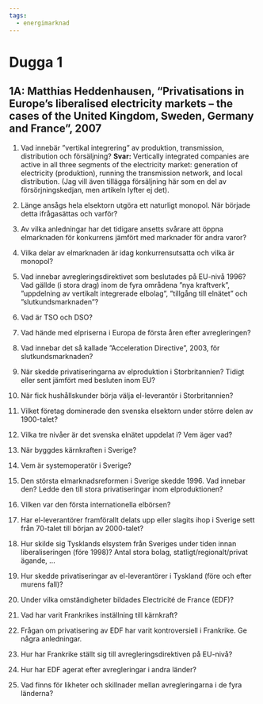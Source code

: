 ```yaml
---
tags:
  - energimarknad
---
```

# Dugga 1 

## 1A: Matthias Heddenhausen, “Privatisations in Europe’s liberalised electricity markets – the cases of the United Kingdom, Sweden, Germany and France”, 2007

1. Vad innebär ”vertikal integrering” av produktion, transmission, distribution och försäljning? 
**Svar:**  Vertically integrated companies are active in all three segments of the electricity market: generation of electricity (produktion), running the transmission network, and local distribution. 
(Jag vill även tillägga försäljning här som en del av försörjningskedjan, men artikeln lyfter ej det).

2. Länge ansågs hela elsektorn utgöra ett naturligt monopol. När började detta ifrågasättas och varför? 
3. Av vilka anledningar har det tidigare ansetts svårare att öppna elmarknaden för konkurrens jämfört med marknader för andra varor? 
3. Vilka delar av elmarknaden är idag konkurrensutsatta och vilka är monopol? 
4. Vad innebar avregleringsdirektivet som beslutades på EU-nivå 1996? Vad gällde (i stora drag) inom de fyra områdena ”nya kraftverk”, ”uppdelning av vertikalt integrerade elbolag”, ”tillgång till elnätet” och ”slutkundsmarknaden”? 
5. Vad är TSO och DSO? 
6. Vad hände med elpriserna i Europa de första åren efter avregleringen? 
7. Vad innebar det så kallade ”Acceleration Directive”, 2003, för slutkundsmarknaden? 
8. När skedde privatiseringarna av elproduktion i Storbritannien? Tidigt eller sent jämfört med besluten inom EU? 
9. När fick hushållskunder börja välja el-leverantör i Storbritannien? 
10. Vilket företag dominerade den svenska elsektorn under större delen av 1900-talet? 
11. Vilka tre nivåer är det svenska elnätet uppdelat i? Vem äger vad? 
12. När byggdes kärnkraften i Sverige? 
13. Vem är systemoperatör i Sverige? 
14. Den största elmarknadsreformen i Sverige skedde 1996. Vad innebar den? Ledde den till stora privatiseringar inom elproduktionen? 
15. Vilken var den första internationella elbörsen? 
16. Har el-leverantörer framförallt delats upp eller slagits ihop i Sverige sett från 70-talet till början av 2000-talet? 
17. Hur skilde sig Tysklands elsystem från Sveriges under tiden innan liberaliseringen (före 1998)? Antal stora bolag, statligt/regionalt/privat ägande, … 
18. Hur skedde privatiseringar av el-leverantörer i Tyskland (före och efter murens fall)? 
19. Under vilka omständigheter bildades Electricité de France (EDF)? 
20. Vad har varit Frankrikes inställning till kärnkraft?
21. Frågan om privatisering av EDF har varit kontroversiell i Frankrike. Ge några anledningar. 
22. Hur har Frankrike ställt sig till avregleringsdirektiven på EU-nivå? 
23. Hur har EDF agerat efter avregleringar i andra länder? 
24. Vad finns för likheter och skillnader mellan avregleringarna i de fyra länderna?